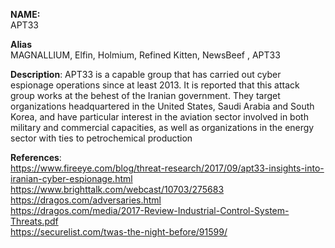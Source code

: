 **NAME:**  
APT33  
  
**Alias**  
MAGNALLIUM, Elfin, Holmium, Refined Kitten, NewsBeef , APT33  
  
**Description**: 
APT33 is a capable group that has carried out cyber espionage operations since at least 2013. It is reported that this attack group works at the behest of the Iranian government. They target organizations headquartered in the United States, Saudi Arabia and South Korea, and have particular interest in the aviation sector involved in both military and commercial capacities, as well as organizations in the energy sector with ties to petrochemical production  
  
**References**:  
https://www.fireeye.com/blog/threat-research/2017/09/apt33-insights-into-iranian-cyber-espionage.html  
https://www.brighttalk.com/webcast/10703/275683  
https://dragos.com/adversaries.html  
https://dragos.com/media/2017-Review-Industrial-Control-System-Threats.pdf  
https://securelist.com/twas-the-night-before/91599/  
